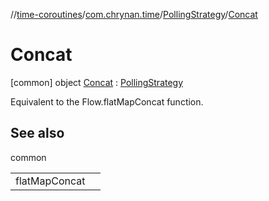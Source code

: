 //[time-coroutines](../../../../index.md)/[com.chrynan.time](../../index.md)/[PollingStrategy](../index.md)/[Concat](index.md)



# Concat  
 [common] object [Concat](index.md) : [PollingStrategy](../index.md)

Equivalent to the Flow.flatMapConcat function.

   


## See also  
  
common  
  
| | |
|---|---|
| <a name="com.chrynan.time/PollingStrategy.Concat///PointingToDeclaration/"></a>flatMapConcat| <a name="com.chrynan.time/PollingStrategy.Concat///PointingToDeclaration/"></a>|
  

